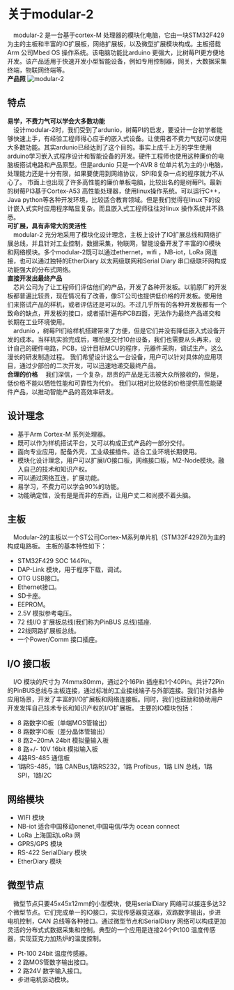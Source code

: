 # 关于modular-2
&ensp;&ensp;modular-2 是一台基于cortex-M 处理器的模块化电脑，它由一块STM32F429 为主的主板和丰富的IO扩展板，网络扩展板，以及微型扩展模块构成。主板搭载Arm 公司Mbed OS 操作系统。该电脑功能比arduino 更强大，比树莓PI更方便地开发。该产品适用于快速开发小型智能设备，例如专用控制器，网关，大数据采集终端，物联网终端等。  
**产品照** 
![modular-2](https://github.com/modular2/modular2/raw/master/images/M-2.png)  
## 特点
 **易学，不费力气可以学会大多数功能**   
&ensp;&ensp;设计modular-2时，我们受到了ardunio，树莓PI的启发，要设计一台初学者能够快速上手，有经验工程师得心应手的嵌入式设备。让使用者不费力气就可以使用大多数功能。其实ardunio已经达到了这个目的。事实上成千上万的学生使用arduino学习嵌入式程序设计和智能设备的开发。硬件工程师也使用这种廉价的电脑板搭试电路和产品原型。但是ardunio 只是一个AVR 8 位单片机为主的小电脑，处理能力还是十分有限，如果要使用到网络协议，SPI和复杂一点的程序就力不从心了。 
 市面上也出现了许多高性能的廉价单板电脑，比较出名的是树莓PI。最新的树莓PI3基于Cortex-A53 高性能处理器，使用linux操作系统。可以运行C++，Java python等各种开发环境，比较适合教育领域。但是我们觉得在linux下的设计嵌入式实时应用程序略显复杂。而且嵌入式工程师往往对linux 操作系统并不熟悉。    
 **可扩展，具有非常大的灵活性**   
 &ensp;&ensp;modular-2 充分地采用了模块化设计理念，主板上设计了IO扩展总线和网络扩展总线，并且针对工业控制，数据采集，物联网，智能设备开发了丰富的IO模块和网络模块。多个modular-2既可以通过ethernet，wifi ，NB-iot，LoRa 网连接，也可以通过独特的EtherDiary 以太网级联网和Serial Diary 串口级联环网构成功能强大的分布式网络。   
 **直接开发出最终产品**  
 &ensp;&ensp;芯片公司为了让工程师们评估他们的产品，开发了各种开发板。以前原厂的开发板都普遍比较贵，现在情况有了改善，像ST公司也提供低价格的开发板。使用他们来搭试产品的样机，或者评估还是可以的。不过几乎所有的各种开发板都有一个致命的缺点，开发板的接口，或者插针遍布PCB四面，无法作为最终产品递交和长期在工业环境使用。  
 &ensp;&ensp;ardunio ，树莓PI们给样机搭建带来了方便，但是它们并没有降低嵌入式设备开发的成本。当样机实验完成后，哪怕是交付10台设备，我们也需要从头再来，设计自己的硬件电路，PCB，设计目标MCU的程序，元器件采购，调试生产。这么漫长的研发制造过程。
 我们希望设计这么一台设备，用户可以针对具体的应用项目，通过少部份的二次开发，可以迅速地递交最终产品。   
**合理的价格** 
&ensp;&ensp;我们深信，一个复杂，昂贵的产品是无法被大众所接收的，但是，低价格不能以牺牲性能和可靠性为代价。 我们以相对比较低的价格提供高性能硬件产品，以推动智能产品的高效率研发。  
## 设计理念 
+  	基于Arm Cortex-M 系列处理器。 
+ 	既可以作为样机搭试平台，又可以构成正式产品的一部分交付。 
+  	面向专业应用，配备外壳，工业级接插件。适合工业环境长期使用。 
+  	模块化设计理念，用户可以扩展I/O接口板，网络接口板，M2-Node模块。融入自己的技术和知识产权。 
+  	可以通过网络互连，扩展功能。 
+  	易学习，不费力可以学会90%的功能。 
+  	功能确定性，没有是是而非的东西，让用户丈二和尚摸不着头脑。 

## 主板
&ensp;&ensp;Modular-2的主板以一个ST公司Cortex-M系列单片机（STM32F429ZI)为主的构成电路板。
主板的基本特性如下： 
+    STM32F429 SOC 144Pin。  
+    DAP-Link 模块，用于程序下载，调试。  
+    OTG USB接口。  
+    Ethernet接口。  
+    SD卡座。  
+    EEPROM。  
+    2.5V 模拟参考电压。  
+    72 线I/O 扩展板总线(我们称为PinBUS 总线)插座.   
+    22线网路扩展板总线。   
+   一个Power/Comm 接口插座。  

## I/O 接口板  
&ensp;&ensp;I/O 模块的尺寸为 74mmx80mm，通过2个16Pin 插座和1个40Pin。共计72Pin的PinBUS总线与主板连接，通过标准的工业接线端子与外部连接。我们针对各种应用场景，开发了丰富的I/O扩展板和网络连接板。同时，我们也鼓励和协助用户开发发挥自己技术专长和知识产权的I/O扩展板。 
主要的IO模块包括： 

+ 8 路数字IO板（单端MOS管输出） 
+ 8 路数字IO板（差分晶体管输出） 
+ 8 路2~20mA 24bit 模拟量输入板 
+ 8 路+/- 10V 16bit 模拟输入板 
+ 4路RS-485 通信板  
+ 1路RS-485，1路 CANBus,1路RS232，1路 Profibus，1路 LIN 总线，1路SPI，1路I2C 
## 网络模块
+ WIFI 模块
+ NB-iot 适合中国移动onenet,中国电信/华为 ocean connect
+ LoRa 上海国动LoRa 网
+ GPRS/GPS 模块
+ RS-422 SerialDiary 模块
+ EtherDiary 模块 
## 微型节点 
&ensp;&ensp;微型节点只要45x45x12mm的小型模块，使用serialDiary 网络可以接连多达32个微型节点。它们完成单一的IO接口，实现传感器变送器，双路数字输出，步进电机控制，CAN 总线等各种接口。通过微型节点和SerialDiary 网络可以构成更加灵活的分布式式数据采集和控制。典型的一个应用是连接24个Pt100 温度传感器，实现亚克力加热炉的温度控制。 
+ Pt-100 24bit 温度传感器。 
+ 2 路MOS管数字输出接口。 
+ 2 路24V 数字输入接口。
+ 步进电机驱动模块。 
   

